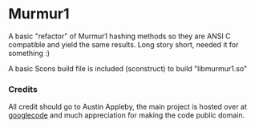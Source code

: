 Murmur1
====

A basic "refactor" of Murmur1 hashing methods so they are ANSI C compatible and yield the same results.  Long story short, needed it
for something :)

A basic Scons build file is included (sconstruct) to build "libmurmur1.so"


### Credits
  All credit should go to Austin Appleby, the main project is hosted over at [googlecode](http://code.google.com/p/smhasher/)
  and much appreciation for making the code public domain.
  
